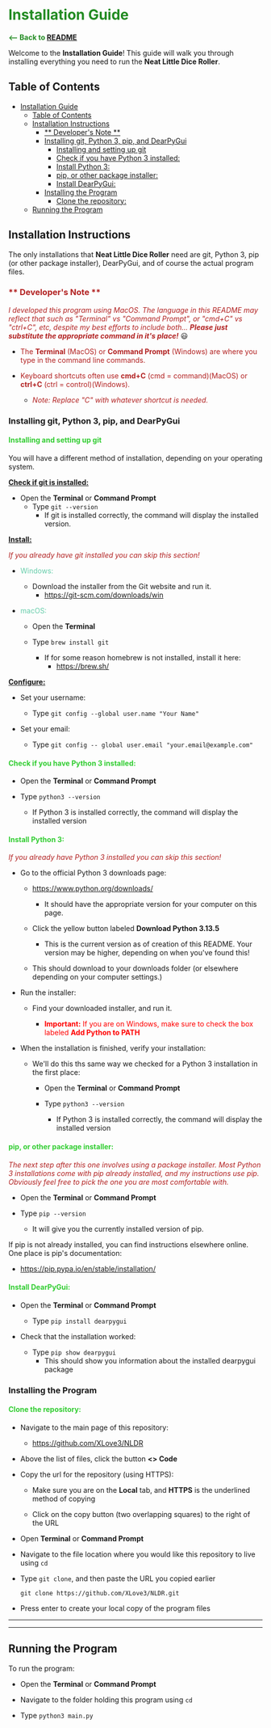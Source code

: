 # <span style="color:forestgreen">Installation Guide</span>


<span style="color:forestgreen">__<-- Back to [README](README.md)__</span>


Welcome to the __Installation Guide__! This guide will walk you through installing everything you need to run the __Neat Little Dice Roller__.


## Table of Contents
- [Installation Guide](#installation-guide)
  - [Table of Contents](#table-of-contents)
  - [Installation Instructions](#installation-instructions)
    - [\*\* Developer's Note \*\*](#-developers-note-)
    - [Installing git, Python 3, pip, and DearPyGui](#installing-git-python-3-pip-and-dearpygui)
      - [Installing and setting up git](#installing-and-setting-up-git)
      - [Check if you have Python 3 installed:](#check-if-you-have-python-3-installed)
      - [Install Python 3:](#install-python-3)
      - [ pip, or other package installer:](#-pip-or-other-package-installer)
      - [Install DearPyGui:](#install-dearpygui)
    - [Installing the Program](#installing-the-program)
      - [Clone the repository:](#clone-the-repository)
  - [Running the Program](#running-the-program)


## Installation Instructions

The only installations that __Neat Little Dice Roller__  need are git, Python 3, pip (or other package installer), DearPyGui, and of course the actual program files.


### <span style="color:firebrick">** Developer's Note **</span>

<span style="color:firebrick">_I developed this program using MacOS. The language in this README may reflect that such as "Terminal" vs "Command Prompt", or "cmd+C" vs "ctrl+C", etc, despite my best efforts to include both... __Please just substitute the appropriate command in it's place!___</span> :smiley:

- <span style="color:firebrick">The __Terminal__ (MacOS) or __Command Prompt__ (Windows) are where you type in the command line commands.</span>

- <span style="color:firebrick">Keyboard shortcuts often use __cmd+C__ (cmd = command)(MacOS) or __ctrl+C__ (ctrl = control)(Windows).</span>
  - <span style="color:firebrick">_Note: Replace "C" with whatever shortcut is needed._</span>


### Installing git, Python 3, pip, and DearPyGui

#### <span style="color:limegreen">Installing and setting up git</span>

You will have a different method of installation, depending on your operating system.

__<u>Check if git is installed:</u>__

- Open the __Terminal__ or __Command Prompt__
  - Type `git --version`
    - If git is installed correctly, the command will display the installed version.


__<u>Install:</u>__

_<span style="color:firebrick">If you already have git installed you can skip this section!</style>_

- <span style="color:mediumaquamarine">Windows:</span>
  - Download the installer from the Git website and run it.
    - https://git-scm.com/downloads/win

- <span style="color:mediumaquamarine">macOS:</span>
    - Open the __Terminal__

    - Type `brew install git`
      - If for some reason homebrew is not installed, install it here:
        - https://brew.sh/


__<u>Configure:</u>__
- Set your username:
  - Type `git config --global user.name "Your Name"`

- Set your email:
  - Type `git config -- global user.email "your.email@example.com"`


#### <span style="color:limegreen">Check if you have Python 3 installed:</span>

- Open the __Terminal__ or __Command Prompt__

- Type `python3 --version`
  - If Python 3 is installed correctly, the command will display the installed version


#### <span style="color:limegreen">Install Python 3:</span>

_<span style="color:firebrick">If you already have Python 3 installed you can skip this section!</style>_

- Go to the official Python 3 downloads page:
  - https://www.python.org/downloads/
    - It should have the appropriate version for your computer on this page. 

  - Click the yellow button labeled __Download Python 3.13.5__ 
    - This is the current version as of creation of this README. Your version may be higher, depending on when you've found this!

  - This should download to your downloads folder (or elsewhere depending on your computer settings.)

- Run the installer:
  - Find your downloaded installer, and run it.

    - <span style="color:red">__Important:__ If you are on Windows, make sure to check the box labeled __Add Python to PATH__</span>

- When the installation is finished, verify your installation:
  - We'll do this ths same way we checked for a Python 3 installation in the first place:
    - Open the __Terminal__ or __Command Prompt__

    - Type `python3 --version`
      - If Python 3 is installed correctly, the command will display the installed version


#### <span style="color:limegreen"> pip, or other package installer:</span>

<span style="color:firebrick">_The next step after this one involves using a package installer. Most Python 3 installations come with pip already installed, and my instructions use pip. Obviously feel free to pick the one you are most comfortable with._</span> 

- Open the __Terminal__ or __Command Prompt__

- Type `pip --version`
  - It will give you the currently installed version of pip.

If pip is not already installed, you can find instructions elsewhere online. One place is pip's documentation:
- https://pip.pypa.io/en/stable/installation/


#### <span style="color:limegreen">Install DearPyGui:</span>

- Open the __Terminal__ or __Command Prompt__
  - Type `pip install dearpygui`

- Check that the installation worked:
  - Type `pip show dearpygui`
    - This should show you information about the installed dearpygui package


### Installing the Program

#### <span style="color:limegreen">Clone the repository:</span>

- Navigate to the main page of this repository:
  - https://github.com/XLove3/NLDR

- Above the list of files, click the button __<> Code__

- Copy the url for the repository (using HTTPS):
  - Make sure you are on the __Local__ tab, and __HTTPS__ is the underlined method of copying

  - Click on the copy button (two overlapping squares) to the right of the URL

- Open __Terminal__ or __Command Prompt__

- Navigate to the file location where you would like this repository to live using `cd`

- Type `git clone`, and then paste the URL you copied earlier

    `git clone https://github.com/XLove3/NLDR.git`

- Press enter to create your local copy of the program files


*****
*****

## Running the Program

To run the program: 
- Open the __Terminal__ or __Command Prompt__

- Navigate to the folder holding this program using `cd`

- Type `python3 main.py`
